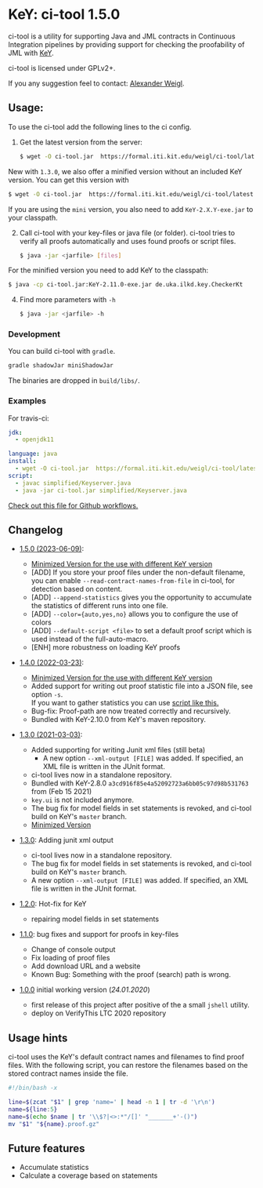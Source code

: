 # KeY: ci-tool 1.5.0

ci-tool is a utility for supporting Java and JML contracts in Continuous Integration pipelines 
by providing support for checking the proofability of JML with [KeY](https://key-project.org).

ci-tool is licensed under GPLv2+.

If you any suggestion feel to contact: [Alexander Weigl](https://formal.iti.kit.edu/weigl).

## Usage:

To use the ci-tool add the following lines to the ci config.

1. Get the latest version from the server:
   ```bash
   $ wget -O ci-tool.jar  https://formal.iti.kit.edu/weigl/ci-tool/latest.php?type=all
   ```

  New with `1.3.0`, we also offer a minified version without an included KeY version.
  You can get this version with
  
  ```bash
  $ wget -O ci-tool.jar  https://formal.iti.kit.edu/weigl/ci-tool/latest.php?type=mini
  ```

  If you are using the `mini` version, you also need to add `KeY-2.X.Y-exe.jar` 
  to your classpath. 
  
2. Call ci-tool with your key-files or java file (or folder).
   ci-tool tries to verify all proofs automatically and uses found proofs or script files.

   ```bash 
   $ java -jar <jarfile> [files]
   ```
   
For the minified version you need to add KeY to the classpath:

   ```bash
   $ java -cp ci-tool.jar:KeY-2.11.0-exe.jar de.uka.ilkd.key.CheckerKt 
   ```

4. Find more parameters with `-h`
  
   ```bash
   $ java -jar <jarfile> -h 
   ```


### Development

You can build ci-tool with `gradle`.
```bash 
gradle shadowJar miniShadowJar
```
The binaries are dropped in `build/libs/`.



### Examples

For travis-ci:

```yaml
jdk:
  - openjdk11

language: java
install:
  - wget -O ci-tool.jar  https://formal.iti.kit.edu/weigl/ci-tool/latest.php?type=all
script:
  - javac simplified/Keyserver.java
  - java -jar ci-tool.jar simplified/Keyserver.java
```

[Check out this file for Github workflows.](https://github.com/KeYProject/verification-project-template/blob/main/.github/workflows/KeY-check.yml)


## Changelog

* [1.5.0 (2023-06-09)](https://formal.iti.kit.edu/ci-tool/ci-tool-1.5.0.jar):
  - [Minimized Version for the use with different KeY version](https://formal.iti.kit.edu/ci-tool/ci-tool-1.5.0-mini.jar)
  - [ADD] If you store your proof files under the non-default filename, you can enable 
    `--read-contract-names-from-file` in ci-tool, for detection based on content. 
  - [ADD] `--append-statistics` gives you the opportunity to accumulate the statistics of different runs into one file.
  - [ADD] `--color={auto,yes,no}` allows you to configure the use of colors
  - [ADD] `--default-script <file>` to set a default proof script which is used instead of the full-auto-macro.
  - [ENH] more robustness on loading KeY proofs


* [1.4.0 (2022-03-23)](https://formal.iti.kit.edu/ci-tool/ci-tool-1.4.0-all.jar):
  - [Minimized Version for the use with different KeY version](https://formal.iti.kit.edu/ci-tool/ci-tool-1.4.0-mini.jar)
  - Added support for writing out proof statistic file into a JSON file, see option `-s`.  
    If you want to gather statistics you can use [script like this.](https://github.com/KeYProject/verification-project-template/blob/main/tools/statistics.py)
  - Bug-fix: Proof-path are now treated correctly and recursively.
  - Bundled with KeY-2.10.0 from KeY's maven repository.

* [1.3.0 (2021-03-03)](https://formal.iti.kit.edu/ci-tool/ci-tool-1.3.0-all.jar): 
  - Added supporting for writing Junit xml files  (still beta)
    - A new option `--xml-output [FILE]` was added. If specified, an XML file is written in the JUnit format.
  - ci-tool lives now in a standalone repository.
  - Bundled with KeY-2.8.0 `a3cd916f85e4a52092723a6bb05c97d98b531763` from (Feb 15 2021)
  - `key.ui` is not included anymore.
  - The bug fix for model fields in set statements is revoked, and ci-tool build on KeY's `master` branch.
  - [Minimized Version](https://formal.iti.kit.edu/ci-tool/ci-tool-1.3.0-mini.jar)

* [1.3.0](https://formal.iti.kit.edu/ci-tool/keyext.citool-1.3.0--alpha-all.jar): Adding junit xml output
  - ci-tool lives now in a standalone repository.
  - The bug fix for model fields in set statements is revoked, and ci-tool build on KeY's `master` branch.
  - A new option `--xml-output [FILE]` was added. If specified, an XML file is written in the JUnit format.
  

* [1.2.0](https://formal.iti.kit.edu/ci-tool/keyext.citool-1.2.0-all.jar): Hot-fix for KeY
   - repairing model fields in set statements

* [1.1.0](https://formal.iti.kit.edu/ci-tool/keyext.citool-1.1.0-all.jar): bug fixes and support for proofs in key-files
  - Change of console output 
  - Fix loading of proof files
  - Add download URL and a website
  - Known Bug: Something with the proof (search) path is wrong.

* [1.0.0](https://formal.iti.kit.edu/ci-tool/keyext.citool-1.0.0-all.jar) initial working version (*24.01.2020*)
  - first release of this project after positive of the a small `jshell` utility.
  - deploy on VerifyThis LTC 2020 repository  

## Usage hints

ci-tool uses the KeY's default contract names and filenames to find proof files. With the following script, you can 
restore the filenames based on the stored contract names inside the file. 

```bash
#!/bin/bash -x

line=$(zcat "$1" | grep 'name=' | head -n 1 | tr -d '\r\n')
name=${line:5}
name=$(echo $name | tr '\\$?|<>:*"/[]' "_______+'-()")
mv "$1" "${name}.proof.gz"
```
  
  
## Future features

* Accumulate statistics
* Calculate a coverage based on statements 
